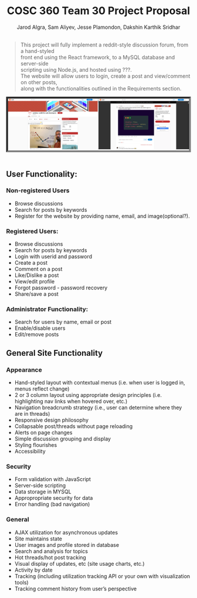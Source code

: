 # <div align="center">COSC 360 Team 30 Project Proposal</div>
<div align="center">Jarod Algra, Sam Aliyev, Jesse Plamondon, Dakshin Karthik Sridhar</div>  
<br>

>This project will fully implement a reddit-style discussion forum, from a hand-styled  
>front end using the React framework, to a MySQL database and server-side  
>scripting using Node.js, and hosted using ???.  
>The website will allow users to login, create a post and view/comment on other posts,  
>along with the functionalities outlined in the Requirements section.

  
  

<div class="img-container"
    style="border: 5px grey inset;" >
    <img src="./READMEimg/reddit.png" width="50%" height="auto"><img src="./READMEimg/redditThread.png" width="50%" height="auto">
</div>
<br>

## User Functionality:


### Non-registered Users



* Browse discussions
* Search for posts by keywords
* Register for the website by providing name, email, and image(optional?).

### Registered Users:



* Browse discussions
* Search for posts by keywords
* Login with userid and password
* Create a post
* Comment on a post
* Like/Dislike a post
* View/edit profile
* Forgot password - password recovery
* Share/save a post

### Administrator Functionality:


* Search for users by name, email or post
* Enable/disable users
* Edit/remove posts  
  

## General Site Functionality


### Appearance

* Hand-styled layout with contextual menus (i.e. when user is logged in, menus reflect change)
* 2 or 3 column layout using appropriate design principles (i.e. highlighting nav links when hovered over, etc.)
* Navigation breadcrumb strategy (i.e., user can determine where they are in threads)
* Responsive design philosophy
* Collapsable post/threads without page reloading
* Alerts on page changes
* Simple discussion grouping and display
* Styling flourishes
* Accessibility

### Security

* Form validation with JavaScript
* Server-side scripting
* Data storage in MYSQL
* Appropropriate security for data
* Error handling (bad navigation)


### General

* AJAX utilization for asynchronous updates
* Site maintains state
* User images and profile stored in database
* Search and analysis for topics
* Hot threads/hot post tracking
* Visual display of updates, etc (site usage charts, etc.)
* Activity by date
* Tracking (including utilization tracking API or your own with visualization tools)
* Tracking comment history from user’s perspective






